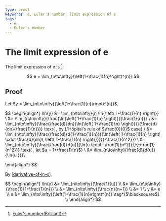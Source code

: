 ```yaml
---
type: proof
keywords: e, Euler's number, limit expression of e
tags:
  - e
  - Euler's number
---
```


# The limit expression of e

The limit expression of $e$ is [^1]:

$$
e = \lim_{n\to\infty}{\left(1+\frac{1}{n}\right)^{n}}
$$


## Proof
Let $y = \lim_{n\to\infty}{\left(1+\frac{1}{n}\right)^{n}}$,

$$
\begin{align*}
\ln{y}
&= \lim_{n\to\infty}{n \ln{\left( 1+\frac{1}{n} \right)}} \\
&= \lim_{n\to\infty}{\frac{\ln{\left( 1+\frac{1}{n} \right)}}{\frac{1}{n}}} \\
&= \lim_{n\to\infty}{\frac{\frac{d}{dn}{\ln{\left( 1+\frac{1}{n} \right)}}}{\frac{d}{dn}{\frac{1}{n}}}} \text{ , by L'Hôpital's rule of $\frac{0}{0}$ case} \\
&= \lim_{n\to\infty}{\frac{\frac{d}{d{1+\frac{1}{n}}}{\ln{\left( 1+\frac{1}{n} \right) \cdot \frac{d}{dn}{ \left( 1+\frac{1}{n} \right)}}}}{-\frac{1}{n^2}}} \\
&= \lim_{n\to\infty}{\frac{\frac{d}{d{u}}{\ln{u \cdot -\frac{1}{n^2}}}}{-\frac{1}{n^2}}} \text{ , let $u = 1+\frac{1}{n}$} \\
&= \lim_{n\to\infty}{\frac{d}{d{u}}{\ln{u }}}\\

\end{align*}
$$

By [[derivative-of-ln-x]],

$$
\begin{align*}
\ln{y}
&= \lim_{n\to\infty}{\frac{1}{u}} \\
&= \lim_{n\to\infty}{\frac{1}{1+\frac{1}{n}}} \\
&= \lim_{n\to\infty}{\frac{n}{n+1}} \\
&= 1 \\
y &= e \\
e &= \lim_{n\to\infty}{\left(1+\frac{1}{n}\right)^{n}} \tag*{$\blacksquare$} \\
\end{align*}
$$

[^1]: [Euler's number(Brilliant)](https://brilliant.org/wiki/eulers-number/)


[//begin]: # "Autogenerated link references for markdown compatibility"
[derivative-of-ln-x]: derivative-of-ln-x.md "Derivative of ln(x)"
[//end]: # "Autogenerated link references"
